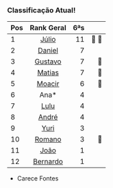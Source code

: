 ### Classificação Atual!

|Pos| Rank Geral      |6ªs    |  |
|:--|:--------: |---:| ---:|
| 1 | [Júlio](https://www.linkedin.com/in/juliolpiva/)                              | 11 |:basketball: :basketball:|
| 2 | [Daniel](https://www.linkedin.com/in/mrdanielfsch/)                           | 7 ||
| 3 | [Gustavo](https://www.linkedin.com/in/gustavo-deitos-bernardini-370264145/)   | 7 |:basketball:|
| 4 | [Matias](https://www.linkedin.com/in/deandreamatias/)                         | 7 |:basketball:|
| 5 | [Moacir](https://www.linkedin.com/in/moacirosa/)                              | 6 |:basketball:|
| 6 | Ana*                                                                          | 4 ||
| 7 | [Lulu](https://www.linkedin.com/in/luis-felipe-90666758)                      | 4 ||
| 8 | [André](https://github.com/Milack27)                                          | 4 || 
| 9 | [Yuri](https://www.linkedin.com/in/yuri-juppa-3285bb124/)                     | 3 ||
| 10| [Romano](https://www.linkedin.com/in/romanosw/)                               | 3 |:basketball:|                         
| 11| [João](https://www.linkedin.com/in/jo%C3%A3o-pedro-dos-reis-8923b0a9/)        | 1 ||
| 12| [Bernardo](https://www.linkedin.com/in/bhpmurta/)                             | 1 |||
* Carece Fontes 
